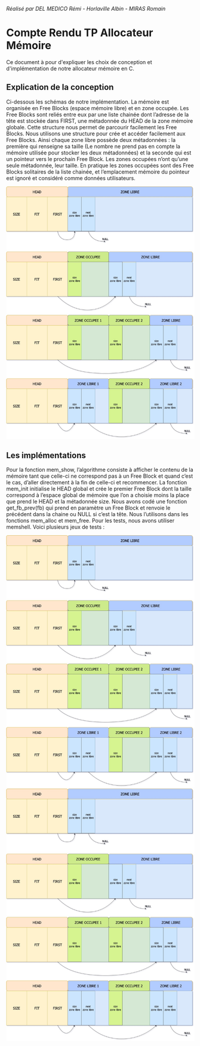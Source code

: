 *Réalisé par DEL MEDICO Rémi - Horlaville Albin - MIRAS Romain*

# Compte Rendu TP Allocateur Mémoire

Ce document à pour d'expliquer les choix de conception et d'implémentation de notre allocateur mémoire en C.

## Explication de la conception

Ci-dessous les schémas de notre implémentation. La mémoire est organisée en Free Blocks (espace mémoire libre) et en zone occupée. Les Free Blocks sont reliés entre eux par une liste chainée dont l’adresse de la tête est stockée dans FIRST, une métadonnée du HEAD de la zone mémoire globale. Cette structure nous permet de parcourir facilement les Free Blocks. Nous utilisons une structure pour crée et accéder facilement aux Free Blocks. Ainsi chaque zone libre possède deux métadonnées : la première qui renseigne sa taille (Le nombre ne prend pas en compte la mémoire utilisée pour stocker les deux métadonnées) et la seconde qui est un pointeur vers le prochain Free Block. Les zones occupées n’ont qu’une seule métadonnée, leur taille. En pratique les zones occupées sont des Free Blocks solitaires de la liste chainée, et l’emplacement mémoire du pointeur est ignoré et considéré comme données utilisateurs.

[<img src="./image_compte_rendu/schema.jpg">](./image_compte_rendu/schema.jpg)

## Les implémentations

Pour la fonction mem_show, l’algorithme consiste à afficher le contenu de la mémoire tant que celle-ci ne correspond pas à un Free Block et quand c’est le cas, d’aller directement à la fin de celle-ci et recommencer. La fonction mem_init initialise le HEAD global et crée le premier Free Block dont la taille correspond à l’espace global de mémoire que l’on a choisie moins la place que prend le HEAD et la métadonnée size. Nous avons codé une fonction get_fb_prev(fb) qui prend en paramètre un Free Block et renvoie le précédent dans la chaine ou NULL si c’est la tête. Nous l’utilisons dans les fonctions mem_alloc et mem_free. Pour les tests, nous avons utiliser memshell. Voici plusieurs jeux de tests :

[<img src="./image_compte_rendu/schema.jpg">](./image_compte_rendu/test1.png)
[<img src="./image_compte_rendu/schema.jpg">](./image_compte_rendu/test2.png)

